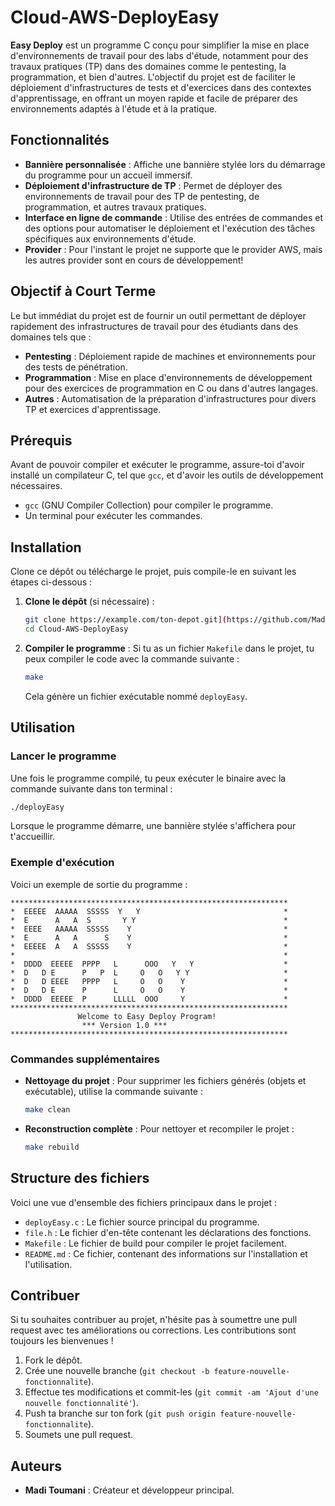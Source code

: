 # Cloud-AWS-DeployEasy


**Easy Deploy** est un programme C conçu pour simplifier la mise en place d'environnements de travail pour des labs d'étude, notamment pour des travaux pratiques (TP) dans des domaines comme le pentesting, la programmation, et bien d'autres. L'objectif du projet est de faciliter le déploiement d'infrastructures de tests et d'exercices dans des contextes d'apprentissage, en offrant un moyen rapide et facile de préparer des environnements adaptés à l'étude et à la pratique.

## Fonctionnalités

- **Bannière personnalisée** : Affiche une bannière stylée lors du démarrage du programme pour un accueil immersif.
- **Déploiement d'infrastructure de TP** : Permet de déployer des environnements de travail pour des TP de pentesting, de programmation, et autres travaux pratiques.
- **Interface en ligne de commande** : Utilise des entrées de commandes et des options pour automatiser le déploiement et l'exécution des tâches spécifiques aux environnements d'étude.
- **Provider** : Pour l'instant le projet ne supporte que le provider AWS, mais les autres provider sont en cours de développement!

## Objectif à Court Terme

Le but immédiat du projet est de fournir un outil permettant de déployer rapidement des infrastructures de travail pour des étudiants dans des domaines tels que :

- **Pentesting** : Déploiement rapide de machines et environnements pour des tests de pénétration.
- **Programmation** : Mise en place d'environnements de développement pour des exercices de programmation en C ou dans d'autres langages.
- **Autres** : Automatisation de la préparation d'infrastructures pour divers TP et exercices d'apprentissage.

## Prérequis

Avant de pouvoir compiler et exécuter le programme, assure-toi d'avoir installé un compilateur C, tel que `gcc`, et d'avoir les outils de développement nécessaires.

- `gcc` (GNU Compiler Collection) pour compiler le programme.
- Un terminal pour exécuter les commandes.

## Installation

Clone ce dépôt ou télécharge le projet, puis compile-le en suivant les étapes ci-dessous :

1. **Clone le dépôt** (si nécessaire) :
   ```bash
   git clone https://example.com/ton-depot.git](https://github.com/Madi-Toumani-benmohamed/Cloud-AWS-DeployEasy.git
   cd Cloud-AWS-DeployEasy
   ```

2. **Compiler le programme** :
   Si tu as un fichier `Makefile` dans le projet, tu peux compiler le code avec la commande suivante :
   ```bash
   make
   ```
   Cela génère un fichier exécutable nommé `deployEasy`.

## Utilisation

### Lancer le programme

Une fois le programme compilé, tu peux exécuter le binaire avec la commande suivante dans ton terminal :

```bash
./deployEasy
```

Lorsque le programme démarre, une bannière stylée s'affichera pour t'accueillir.

### Exemple d'exécution

Voici un exemple de sortie du programme :

```
**************************************************************
*  EEEEE  AAAAA  SSSSS  Y   Y                                *
*  E      A   A  S       Y Y                                 *
*  EEEE   AAAAA  SSSSS    Y                                  *
*  E      A   A      S    Y                                  *
*  EEEEE  A   A  SSSSS    Y                                  *
*                                                            *
*  DDDD  EEEEE  PPPP   L      OOO   Y   Y                    *
*  D   D E      P   P  L     O   O   Y Y                     *
*  D   D EEEE   PPPP   L     O   O    Y                      *
*  D   D E      P      L     O   O    Y                      *
*  DDDD  EEEEE  P      LLLLL  OOO     Y                      *
**************************************************************
               Welcome to Easy Deploy Program!               
                *** Version 1.0 ***                           
**************************************************************
  ```
### Commandes supplémentaires

- **Nettoyage du projet** : Pour supprimer les fichiers générés (objets et exécutable), utilise la commande suivante :
  ```bash
  make clean
  ```

- **Reconstruction complète** : Pour nettoyer et recompiler le projet :
  ```bash
  make rebuild
  ```

## Structure des fichiers

Voici une vue d'ensemble des fichiers principaux dans le projet :

- `deployEasy.c` : Le fichier source principal du programme.
- `file.h` : Le fichier d'en-tête contenant les déclarations des fonctions.
- `Makefile` : Le fichier de build pour compiler le projet facilement.
- `README.md` : Ce fichier, contenant des informations sur l'installation et l'utilisation.

## Contribuer

Si tu souhaites contribuer au projet, n'hésite pas à soumettre une pull request avec tes améliorations ou corrections. Les contributions sont toujours les bienvenues !

1. Fork le dépôt.
2. Crée une nouvelle branche (`git checkout -b feature-nouvelle-fonctionnalite`).
3. Effectue tes modifications et commit-les (`git commit -am 'Ajout d'une nouvelle fonctionnalité'`).
4. Push ta branche sur ton fork (`git push origin feature-nouvelle-fonctionnalite`).
5. Soumets une pull request.

## Auteurs

- **Madi Toumani** : Créateur et développeur principal.


